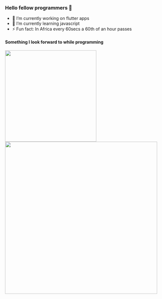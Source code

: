 ### Hello fellow programmers 👋

- 🔭 I’m currently working on flutter apps
- 🌱 I’m currently learning javascript
- ⚡ Fun fact: In Africa every 60secs a 60th of an hour passes

#### Something I look forward to while programming

<img src="https://media1.tenor.com/images/963dbf83410067b8216bf3fbeec50874/tenor.gif?itemid=5012719" width="300" >
<img src="https://github-readme-stats.vercel.app/api?username=VRedBull&&show_icons=true&title_color=15ff00&icon_color=cc00ff&text_color=ffffff&bg_color=000000" width="500">
<!--
**VRedBull/VRedBull** is a ✨ _special_ ✨ repository because its `README.md` (this file) appears on your GitHub profile.

- 👯 I’m looking to collaborate on ...
- 🤔 I’m looking for help with ...
- 💬 Ask me about ...
- 📫 How to reach me: ...
- 😄 Pronouns: ...

-->
